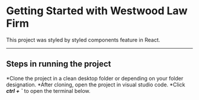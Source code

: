 # Getting Started with Westwood Law Firm

This project was styled by styled components feature in React.

- - - -

## Steps in running the project

*Clone the project in a clean desktop folder or depending on your folder designation.
*After cloning, open the project in visual studio code.
*Click ***ctrl + `***  to open the terminal below.

